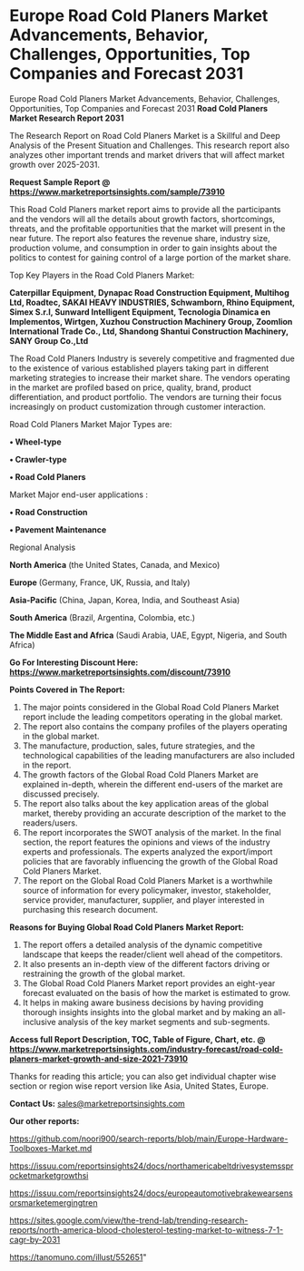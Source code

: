 # Europe Road Cold Planers Market Advancements, Behavior, Challenges, Opportunities, Top Companies and Forecast 2031
Europe Road Cold Planers Market Advancements, Behavior, Challenges, Opportunities, Top Companies and Forecast 2031
<strong>Road Cold Planers Market Research Report 2031</strong>

The Research Report on Road Cold Planers Market is a Skillful and Deep Analysis of the Present Situation and Challenges. This research report also analyzes other important trends and market drivers that will affect market growth over 2025-2031.

<strong>Request Sample Report @ <a href=https://www.marketreportsinsights.com/sample/73910>https://www.marketreportsinsights.com/sample/73910</a></strong>

This Road Cold Planers market report aims to provide all the participants and the vendors will all the details about growth factors, shortcomings, threats, and the profitable opportunities that the market will present in the near future. The report also features the revenue share, industry size, production volume, and consumption in order to gain insights about the politics to contest for gaining control of a large portion of the market share.

Top Key Players in the Road Cold Planers Market:

<strong>Caterpillar Equipment, Dynapac Road Construction Equipment, Multihog Ltd, Roadtec, SAKAI HEAVY INDUSTRIES, Schwamborn, Rhino Equipment, Simex S.r.l, Sunward Intelligent Equipment, Tecnologia Dinamica en Implementos, Wirtgen, Xuzhou Construction Machinery Group, Zoomlion International Trade Co., Ltd, Shandong Shantui Construction Machinery, SANY Group Co.,Ltd</strong>

The Road Cold Planers Industry is severely competitive and fragmented due to the existence of various established players taking part in different marketing strategies to increase their market share. The vendors operating in the market are profiled based on price, quality, brand, product differentiation, and product portfolio. The vendors are turning their focus increasingly on product customization through customer interaction.

Road Cold Planers Market Major Types are:

<strong>• Wheel-type

• Crawler-type

• Road Cold Planers</strong>

Market Major end-user applications :

<strong>• Road Construction

• Pavement Maintenance</strong>

Regional Analysis

</u><strong><b>North America</b></strong> (the United States, Canada, and Mexico)

<strong><b>Europe </b></strong>(Germany, France, UK, Russia, and Italy)

<strong><b>Asia-Pacific</b></strong> (China, Japan, Korea, India, and Southeast Asia)

<strong><b>South America</b></strong> (Brazil, Argentina, Colombia, etc.)

<strong><b>The Middle East and Africa</b></strong> (Saudi Arabia, UAE, Egypt, Nigeria, and South Africa)

<strong>Go For Interesting Discount Here: <a href=https://www.marketreportsinsights.com/discount/73910>https://www.marketreportsinsights.com/discount/73910</a></strong>

<strong>Points Covered in The Report:</strong>
<ol>
  <li>The major points considered in the Global Road Cold Planers Market report include the leading competitors operating in the global market.</li>
  <li>The report also contains the company profiles of the players operating in the global market.</li>
  <li>The manufacture, production, sales, future strategies, and the technological capabilities of the leading manufacturers are also included in the report.</li>
  <li>The growth factors of the Global Road Cold Planers Market are explained in-depth, wherein the different end-users of the market are discussed precisely.</li>
  <li>The report also talks about the key application areas of the global market, thereby providing an accurate description of the market to the readers/users.</li>
  <li>The report incorporates the SWOT analysis of the market. In the final section, the report features the opinions and views of the industry experts and professionals. The experts analyzed the export/import policies that are favorably influencing the growth of the Global Road Cold Planers Market.</li>
  <li>The report on the Global Road Cold Planers Market is a worthwhile source of information for every policymaker, investor, stakeholder, service provider, manufacturer, supplier, and player interested in purchasing this research document.</li>
</ol>
<strong>Reasons for Buying Global Road Cold Planers Market Report:</strong>

<ol>
  <li>The report offers a detailed analysis of the dynamic competitive landscape that keeps the reader/client well ahead of the competitors.</li>
  <li>It also presents an in-depth view of the different factors driving or restraining the growth of the global market.</li>
  <li>The Global Road Cold Planers Market report provides an eight-year forecast evaluated on the basis of how the market is estimated to grow.</li>
  <li>It helps in making aware business decisions by having providing thorough insights insights into the global market and by making an all-inclusive analysis of the key market segments and sub-segments.</li>
</ol>
<strong>Access full Report Description, TOC, Table of Figure, Chart, etc. @ <a href=https://www.marketreportsinsights.com/industry-forecast/road-cold-planers-market-growth-and-size-2021-73910>https://www.marketreportsinsights.com/industry-forecast/road-cold-planers-market-growth-and-size-2021-73910</a></strong>


Thanks for reading this article; you can also get individual chapter wise section or region wise report version like Asia, United States, Europe.

<strong>Contact Us:</strong>
sales@marketreportsinsights.com

<strong>Our other reports:</strong>

<a href=https://github.com/noori900/search-reports/blob/main/Europe-Hardware-Toolboxes-Market.md>https://github.com/noori900/search-reports/blob/main/Europe-Hardware-Toolboxes-Market.md</a>

<a href=https://issuu.com/reportsinsights24/docs/northamericabeltdrivesystemssprocketmarketgrowthsi>https://issuu.com/reportsinsights24/docs/northamericabeltdrivesystemssprocketmarketgrowthsi</a>

<a href=https://issuu.com/reportsinsights24/docs/europeautomotivebrakewearsensorsmarketemergingtren>https://issuu.com/reportsinsights24/docs/europeautomotivebrakewearsensorsmarketemergingtren</a>

<a href=https://sites.google.com/view/the-trend-lab/trending-research-reports/north-america-blood-cholesterol-testing-market-to-witness-7-1-cagr-by-2031>https://sites.google.com/view/the-trend-lab/trending-research-reports/north-america-blood-cholesterol-testing-market-to-witness-7-1-cagr-by-2031</a>

<a href=https://tanomuno.com/illust/552651>https://tanomuno.com/illust/552651</a>"
